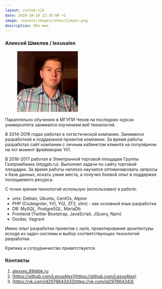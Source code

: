 ```yaml
---
layout: custom.njk
date: 2020-10-18 22:35:00 +3
image: /assets/images/notes/1/main.png
description: Обо мне
---
```


### Алексей Шмелев / lexusalex

<figure style="border: none">
     <img width="200px" height="200px" src="/assets/images/static/720.png" alt="Алексей Шмелев"  data-action="zoom">
</figure>


Параллельно обучению в МГУПИ Чехов на последних курсах университета занимался изучением веб технологий.

В 2014-2016 годах работал в логистической компании. Занимался разработкой и поддержкой проектов компании.
За время работы разработал сайт компании с личным кабинетом клиента на популярном на тот момент фреймворке Yii1.

В 2016-2017 работал в Электронной торговой площадке Группы Газпромбанка (etpgpb.ru). Выполнял задачи по сайту торговой площадки.
За время работы неплохо научился оптимизировать запросы к базе данных, искать узкие места, а получил боевой опыт в поддержке посещаемого ресурса.

С точки зрения технологий использую (использовал) в работе:
- unix: Debian, Ubuntu, CentOs, Alpine
- PHP (Codeigniter, Yii1, Yii2, ZF2, slim) - как основной язык разработки
- DB: MySQL, PostgreSQL, MariaDb
- Frontend (Twitter Bootstrap, JavaScript, JQuery, Npm)
- Docker, Vagrant

Имею опыт разработки проектов с нуля, проектирование архитектуры исходя из задач системы и выбор соответствующих технологий разработки.

Критика и сотрудничество приветствуется.

### Контакты

1. [alexsey_89@bk.ru](email:alexsey_89@bk.ru)
2. [https://github.com/LexusAlex](https://github.com/LexusAlex)
3. [https://vk.com/id297664343](https://vk.com/id297664343)